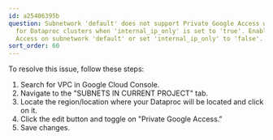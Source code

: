 ```yaml
---
id: a25406395b
question: Subnetwork 'default' does not support Private Google Access which is required
  for Dataproc clusters when 'internal_ip_only' is set to 'true'. Enable Private Google
  Access on subnetwork 'default' or set 'internal_ip_only' to 'false'.
sort_order: 60
---
```


To resolve this issue, follow these steps:

1. Search for VPC in Google Cloud Console.
2. Navigate to the "SUBNETS IN CURRENT PROJECT" tab.
3. Locate the region/location where your Dataproc will be located and click on it.
4. Click the edit button and toggle on "Private Google Access."
5. Save changes.